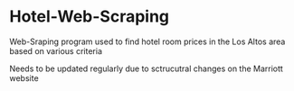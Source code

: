 # Hotel-Web-Scraping

Web-Sraping program used to find hotel room prices in the Los Altos area based on various criteria

Needs to be updated regularly due to sctrucutral changes on the Marriott website
